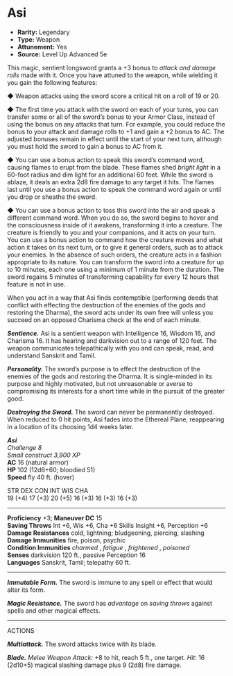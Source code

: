 # Asi

- **Rarity:** Legendary
- **Type:** Weapon
- **Attunement:** Yes
- **Source:** Level Up Advanced 5e

This magic, sentient longsword grants a +3 bonus to _attack and damage rolls_  made with it. Once you have attuned to the weapon, while wielding it you gain the following features:

◆ Weapon attacks using the sword score a critical hit on a roll of 19 or 20.

◆ The first time you attack with the sword on each of your turns, you can transfer some or all of the sword’s bonus to your Armor Class, instead of using the bonus on any attacks that turn. For example, you could reduce the bonus to your attack and damage rolls to +1 and gain a +2 bonus to AC. The adjusted bonuses remain in effect until the start of your next turn, although you must hold the sword to gain a bonus to AC from it.

◆ You can use a bonus action to speak this sword’s command word, causing flames to erupt from the blade. These flames shed _bright light_  in a 60-foot radius and dim light for an additional 60 feet. While the sword is ablaze, it deals an extra 2d8 fire damage to any target it hits. The flames last until you use a bonus action to speak the command word again or until you drop or sheathe the sword.

◆ You can use a bonus action to toss this sword into the air and speak a different command word. When you do so, the sword begins to hover and the consciousness inside of it awakens, transforming it into a creature. The creature is friendly to you and your companions, and it acts on your turn. You can use a bonus action to command how the creature moves and what action it takes on its next turn, or to give it general orders, such as to attack your enemies. In the absence of such orders, the creature acts in a fashion appropriate to its nature. You can transform the sword into a creature for up to 10 minutes, each one using a minimum of 1 minute from the duration. The sword regains 5 minutes of transforming capability for every 12 hours that feature is not in use.

When you act in a way that Asi finds contemptible (performing deeds that conflict with effecting the destruction of the enemies of the gods and restoring the Dharma), the sword acts under its own free will unless you succeed on an opposed Charisma check at the end of each minute.

**_Sentience._** Asi is a sentient weapon with Intelligence 16, Wisdom 16, and Charisma 16\. It has hearing and darkvision out to a range of 120 feet. The weapon communicates telepathically with you and can speak, read, and understand Sanskrit and Tamil.

_**Personality.**_ The sword’s purpose is to effect the destruction of the enemies of the gods and restoring the Dharma. It is single-minded in its purpose and highly motivated, but not unreasonable or averse to compromising its interests for a short time while in the pursuit of the greater good.

_**Destroying the Sword.**_ The sword can never be permanently destroyed. When reduced to 0 hit points, Asi fades into the Ethereal Plane, reappearing in a location of its choosing 1d4 weeks later.

_**Asi**_   
_Challenge 8_  
_Small construct 3,900 XP_  
**AC** 16 (natural armor)  
**HP** 102 (12d6+60; bloodied 51)  
**Speed** fly 40 ft. (hover)

  
STR DEX CON INT WIS CHA  
19 (+4) 17 (+3) 20 (+5) 16 (+3) 16 (+3) 16 (+3)

---

**Proficiency** +3; **Maneuver DC** 15  
**Saving Throws** Int +6, Wis +6, Cha +6 Skills Insight +6, Perception +6  
**Damage Resistances** cold, lightning; bludgeoning, piercing, slashing  
**Damage Immunities** fire, poison, psychic  
**Condition Immunities** _charmed_ , _fatigue_ , _frightened_ , _poisoned_   
**Senses** darkvision 120 ft., passive Perception 16  
**Languages** Sanskrit, Tamil; telepathy 60 ft.

---

_**Immutable Form.**_ The sword is immune to any spell or effect that would alter its form.

_**Magic Resistance.**_ The sword has _advantage_  on _saving throws_  against spells and other magical effects.

---

ACTIONS

_**Multiattack.**_ The sword attacks twice with its blade.

_**Blade.** Melee Weapon Attack:_ +8 to hit, reach 5 ft., one target. _Hit_: 16 (2d10+5) magical slashing damage plus 9 (2d8) fire damage.
